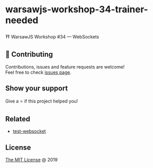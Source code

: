 # warsawjs-workshop-34-trainer-needed

⛩️ WarsawJS Workshop #34 — WebSockets

## 🤝 Contributing

Contributions, issues and feature requests are welcome!<br />
Feel free to check [issues page](/issues/).

## Show your support

Give a ⭐️ if this project helped you!

## Related

* [test-websocket](https://github.com/piecioshka/test-websocket)

## License

[The MIT License](http://piecioshka.mit-license.org) @ 2019
